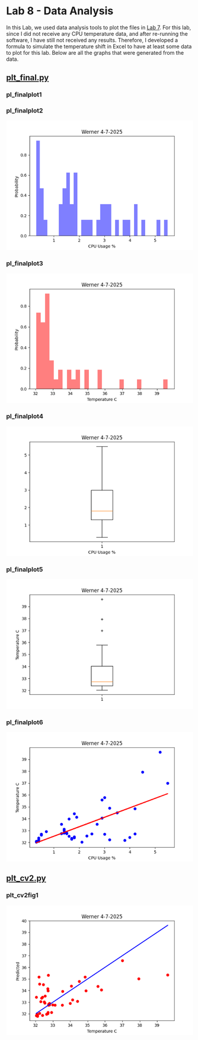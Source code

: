 # Lab 8 - Data Analysis
In this Lab, we used data analysis tools to plot the files in [Lab 7](lab7). For this lab, since I did not receive any CPU temperature data, and after re-running the software, I have still not received any results.
Therefore, I developed a formula to simulate the temperature shift in Excel to have at least some data to plot for this lab. Below are all the graphs that were generated from the data.

## [plt_final.py](plt_final.py)

### pl_finalplot1


### pl_finalplot2
![pl_finalplot2](pl_finalplot2.png)

### pl_finalplot3
![pl_finalplot3](pl_finalplot3.png)

### pl_finalplot4
![pl_finalplot4](pl_finalplot4.png)

### pl_finalplot5
![pl_finalplot5](pl_finalplot5.png)

### pl_finalplot6
![pl_finalplot6](pl_finalplot6.png)

## [plt_cv2.py](plt_cv2.py)

### plt_cv2fig1
![plt_cv2fig1.png](plt_cv2fig1.png)

